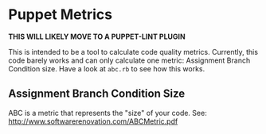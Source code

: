 # Puppet Metrics

**THIS WILL LIKELY MOVE TO A PUPPET-LINT PLUGIN**

This is intended to be a tool to calculate code quality metrics. Currently, this code barely works and can only calculate one metric: Assignment Branch Condition size. Have a look at `abc.rb` to see how this works.

## Assignment Branch Condition Size

ABC is a metric that represents the "size" of your code. See: http://www.softwarerenovation.com/ABCMetric.pdf
